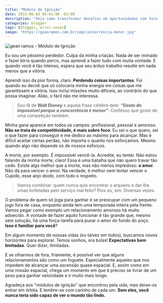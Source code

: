 ```yaml
---
title: "Módulo de Ignição"
date: 2015-06-03 06:01:00 -03:00
description: "Veja como transformar desafios em oportunidades com foco e determinação. Leia agora e inspire-se a enfrentar qualquer obstáculo!"
categories: blogger
tags: [blogger, erros novos]
image: "https://geanramos.com.br/img/concorrencia-menor.jpg"
---
```


![gean ramos - Módulo de Ignição](https://geanramos.com.br/img/concorrencia-menor.jpg)

Eu sou um péssimo perdedor. Culpa da minha criação. Nada de ser mimado e fazer birra quando perco, mas aprendi a fazer tudo com muita vontade. E quando você é tão intenso, espera que seu árduo trabalho resulte em nada menos que a vitória.

Aprendi isso da pior forma, claro. **Perdendo coisas importantes**. Foi quando eu decidi que só colocaria minha energia em coisas que me garantissem a vitória. Isso inclui missões muito difíceis, ao contrário do que possa imaginar. Aliás, o fácil não me interessa.

> Sou fã de **Walt Disney** e aquela frase célebre dele: _**"Gosto do impossível porque a concorrência é menor"**_. Confesso que gosto de uma competição também.

Minha gana aparece em todos os campos: profissional, pessoal e amoroso. **Não se trata de competitividade, é mais sobre foco**. Eu sei o que quero, sei o que fazer para conseguir e me dedico ao máximo para alcançar. Mas é difícil aceitar certas perdas, não importa o quanto nos esforçamos. Mesmo quando algo não depende só de nossos esforços.

A morte, por exemplo. É impossível vencê-la. Acredite, eu tentei. Não estou falando da minha morte, claro! Essa é uma batalha que não quero travar tão cedo. Existe algo melhor que a morte, mas não menos impiedoso: **o amor**. Não dá para vencer o amor. Na verdade, é melhor nem tentar vencer o Cupido, esse anjo doido, com todo o respeito.

> Vamos combinar: quem nunca quis encontrar o arqueiro e dar-lhe umas bofetadas pelo serviço mal feito? Pois eu, sim. Diversas vezes.

O problema de quem só joga para ganhar é se preocupar com um pequeno jogo fora de casa, enquanto ainda tem uma temporada inteira pela frente. Vamos pegar como exemplo um relacionamento amoroso há muito adoecido. A vontade de fazer aquilo funcionar é tão grande que, mesmo sem solução, há uma força-tarefa para puxar o amor do fundo do poço. **Isso é familiar para você**?

Em algum momento de nossas vidas (ou talvez em todos), buscamos novos horizontes para explorar. Temos sonhos, ora bolas! **Expectativas bem limitadas**. Quer dizer, ilimitadas.

E se olharmos de fora, friamente, é possível ver que alguns relacionamentos são como um foguete. Especialmente aqueles que nos impedem de alcançar uma ascensão quase espacial. E, assim como em uma missão espacial, chega um momento em que é preciso se livrar de um peso para ganhar velocidade e ir muito mais longe.

Agradeça aos "módulos de ignição" que encontrou pela vida, mas deixe-os entrar em órbita. E lembre-se com carinho de cada um. **Sem eles, você nunca teria sido capaz de ver o mundo tão lindo.**